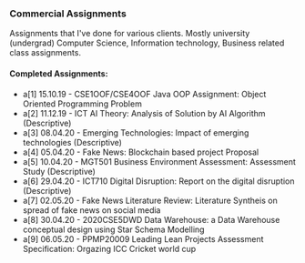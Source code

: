 ### Commercial Assignments

Assignments that I've done for various clients. Mostly university (undergrad) Computer Science,
Information technology, Business related class assignments.

#### Completed Assignments:
- a[1] 15.10.19 - CSE1OOF/CSE4OOF Java OOP Assignment: Object Oriented Programming Problem
- a[2] 11.12.19 - ICT AI Theory: Analysis of Solution by AI Algorithm (Descriptive)
- a[3] 08.04.20 - Emerging Technologies: Impact of emerging technologies (Descriptive)
- a[4] 05.04.20 - Fake News: Blockchain based project Proposal
- a[5] 10.04.20 - MGT501 Business Environment Assessment: Assessment Study (Descriptive)
- a[6] 29.04.20 - ICT710 Digital Disruption: Report on the digital disruption (Descriptive)
- a[7] 02.05.20 - Fake News Literature Review: Literature Syntheis on spread of fake news on social media
- a[8] 30.04.20 - 2020CSE5DWD Data Warehouse: a Data Warehouse conceptual design using Star Schema Modelling 
- a[9] 06.05.20 - PPMP20009 Leading Lean Projects Assessment Specification: Orgazing ICC Cricket world cup